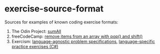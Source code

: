 # exercise-source-format

Sources for examples of known coding exercise formats:
1. The Odin Project: [sumAll](https://github.com/TheOdinProject/javascript-exercises/tree/master/sumAll)
2. freeCodeCamp: [remove items from an array with pop() and shift()](https://github.com/freeCodeCamp/freeCodeCamp/blob/main/curriculum/challenges/english/02-javascript-algorithms-and-data-structures/basic-data-structures/remove-items-from-an-array-with-pop-and-shift.md)
3. Exercism: [language-agnostic problem specifications](https://github.com/exercism/problem-specifications/tree/main/exercises), [language-specific practice exercises (C#)](https://github.com/exercism/csharp/tree/54e7eee498965605051a4de73a49af70ab4a7ced/exercises/practice)
